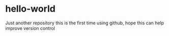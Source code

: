 # hello-world
Just another repository
this is the first time using github, hope this can help improve version control
